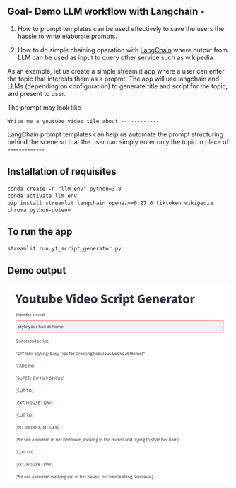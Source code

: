 ## Goal- Demo LLM workflow with Langchain -

1. How to prompt templates can be used effectively to save the users the hassle to write elaborate prompts.

2. How to do simple chaining operation with [LangChain](https://python.langchain.com/en/latest/index.html) where output from LLM can be used as input to query other service such as wikipedia

 
 As an example, let us create a simple streamlit app where a user can enter the topic that interests them as a propmt. The app will use langchain and LLMs (depending on configuration) to generate title and script for the topic, and present to user. 

 The prompt may look like -

```
Write me a youtube video tile about ------------
```

LangChain prompt templates can help us automate the prompt structuring behind the scene so that the user can simply enter only the topic in place of  -------------


## Installation of requisites

```
conda create -n "llm_env" python=3.8
conda activate llm_env
pip install streamlit langchain openai==0.27.0 tiktoken wikipedia chroma python-dotenv
```

## To run the app
```
streamlit run yt_script_generator.py

```

## Demo output 

![Simple Chaining with Langchain](imgs/langchain_demo.png)
